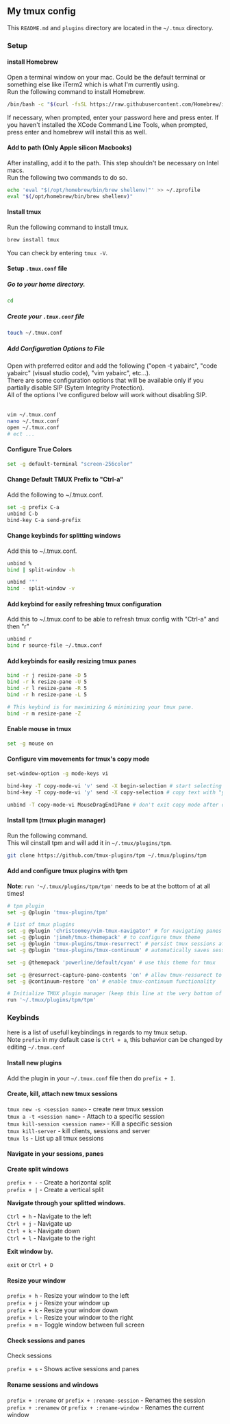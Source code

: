 ## My tmux config

This `README.md` and `plugins` directory are located in the `~/.tmux` directory.

### Setup

#### install **Homebrew**

Open a terminal window on your mac. Could be the default terminal or something else like iTerm2 which is what I'm currently using.<br>
Run the following command to install Homebrew.

```bash
/bin/bash -c "$(curl -fsSL https://raw.githubusercontent.com/Homebrew/install/HEAD/install.sh)"
```

If necessary, when prompted, enter your password here and press enter.
If you haven't installed the XCode Command Line Tools, when prompted, press enter and homebrew will install this as well.

#### Add to path (Only Apple silicon Macbooks)

After installing, add it to the path. This step shouldn't be necessary on Intel macs.<br>
Run the following two commands to do so.

```bash
echo 'eval "$(/opt/homebrew/bin/brew shellenv)"' >> ~/.zprofile
eval "$(/opt/homebrew/bin/brew shellenv)"
```

#### Install tmux

Run the following command to install tmux.

```bash
brew install tmux
```

You can check by entering `tmux -V`.

#### Setup `.tmux.conf` file

##### Go to your home directory.

```bash
cd
```

##### Create your `.tmux.conf` file

```bash
touch ~/.tmux.conf
```

##### Add Configuration Options to File

Open with preferred editor and add the following ("open -t yabairc", "code yabairc" (visual studio code), "vim yabairc", etc...).<br>
There are some configuration options that will be available only if you partially disable SIP (Sytem Integrity Protection).<br>
All of the options I've configured below will work without disabling SIP.<br>
<br>

```bash
vim ~/.tmux.conf
nano ~/.tmux.conf
open ~/.tmux.conf
# ect ...
```

#### Configure True Colors

```bash
set -g default-terminal "screen-256color"
```

#### Change Default TMUX Prefix to "Ctrl-a"

Add the following to ~/.tmux.conf.

```bash
set -g prefix C-a
unbind C-b
bind-key C-a send-prefix
```

#### Change keybinds for splitting windows

Add this to ~/.tmux.conf.<br>

```bash
unbind %
bind | split-window -h

unbind '"'
bind - split-window -v
```

#### Add keybind for easily refreshing tmux configuration

Add this to ~/.tmux.conf to be able to refresh tmux config with "Ctrl-a" and then "r"

```bash
unbind r
bind r source-file ~/.tmux.conf
```

#### Add keybinds for easily resizing tmux panes

```bash
bind -r j resize-pane -D 5
bind -r k resize-pane -U 5
bind -r l resize-pane -R 5
bind -r h resize-pane -L 5

# This keybind is for maximizing & minimizing your tmux pane.
bind -r m resize-pane -Z
```

#### Enable mouse in tmux

```bash
set -g mouse on
```

#### Configure vim movements for tmux's copy mode

```bash
set-window-option -g mode-keys vi

bind-key -T copy-mode-vi 'v' send -X begin-selection # start selecting text with "v"
bind-key -T copy-mode-vi 'y' send -X copy-selection # copy text with "y"

unbind -T copy-mode-vi MouseDragEnd1Pane # don't exit copy mode after dragging with mouse
```

#### Install tpm (tmux plugin manager)

Run the following command.<br>
This wil cinstall tpm and will add it in `~/.tmux/plugins/tpm`.

```bash
git clone https://github.com/tmux-plugins/tpm ~/.tmux/plugins/tpm
```

#### Add and configure tmux plugins with tpm

**Note**: `run '~/.tmux/plugins/tpm/tpm'` needs to be at the bottom of at all times!

```bash
# tpm plugin
set -g @plugin 'tmux-plugins/tpm'

# list of tmux plugins
set -g @plugin 'christoomey/vim-tmux-navigator' # for navigating panes and vim/nvim with Ctrl-hjkl
set -g @plugin 'jimeh/tmux-themepack' # to configure tmux theme
set -g @plugin 'tmux-plugins/tmux-resurrect' # persist tmux sessions after computer restart
set -g @plugin 'tmux-plugins/tmux-continuum' # automatically saves sessions for you every 15 minutes

set -g @themepack 'powerline/default/cyan' # use this theme for tmux

set -g @resurrect-capture-pane-contents 'on' # allow tmux-ressurect to capture pane contents
set -g @continuum-restore 'on' # enable tmux-continuum functionality

# Initialize TMUX plugin manager (keep this line at the very bottom of tmux.conf)
run '~/.tmux/plugins/tpm/tpm'
```

### Keybinds

here is a list of usefull keybindings in regards to my tmux setup.<br>
Note `prefix` in my default case is `Ctrl + a`, this behavior can be changed by editing `~/.tmux.conf`

#### Install new plugins

Add the plugin in your `~/.tmux.conf` file then do `prefix + I`.


#### Create, kill, attach new tmux sessions

`tmux new -s <session name>`        - create new tmux session<br>
`tmux a -t <session name>`          - Attach to a specific session<br>
`tmux kill-session <session name>`  - Kill a specific session<br>
`tmux kill-server`                  - kill clients, sessions and server<br>
`tmux ls`                           - List up all tmux sessions<br>

#### Navigate in your sessions, panes

**Create split windows**

`prefix + -`    - Create a horizontal split<br>
`prefix + |`    - Create a vertical split<br>

**Navigate through your splitted windows.**

`Ctrl + h`    - Navigate to the left<br>
`Ctrl + j`    - Navigate up<br>
`Ctrl + k`    - Navigate down<br>
`Ctrl + l`    - Navigate to the right<br>

**Exit window by.**

`exit` or `Ctrl + D`

#### Resize your window

`prefix + h`    - Resize your window to the left<br>
`prefix + j`    - Resize your window up<br>
`prefix + k`    - Resize your window down<br>
`prefix + l`    - Resize your window to the right<br>
`prefix + m`    - Toggle window between full screen<br>

#### Check sessions and panes

Check sessions

`prefix + s`    - Shows active sessions and panes


#### Rename sessions and windows

`prefix + :rename` or `prefix + :rename-session` <new session name> - Renames the session<br>
`prefix + :renamew` or `prefix + :rename-window` <new window name>  - Renames the current window<br>
